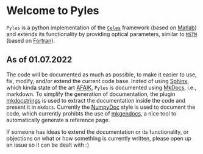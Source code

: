 # Welcome to Pyles

`Pyles` is a python implementation of the [`Celes`](https://github.com/disordered-photonics/celes) framework (based on [Matlab](https://matlab.mathworks.com/)) and extends its functionality by providing optical parameters, similar to [`MSTM`](https://github.com/dmckwski/MSTM) (based on [Fortran](https://fortran-lang.org/)).

## As of 01.07.2022
The code will be documented as much as possible, to make it easier to use, fix, modify, and/or extend the current code base. Insted of using [Sphinx](https://www.sphinx-doc.org/en/master/), which kinda state of the art [AFAIK](https://www.dictionary.com/browse/afaik), `Pyles` is documented using [MkDocs](https://www.mkdocs.org/), i.e., markdown. To simplify the generation of documentation, the plugin [mkdocstrings](https://mkdocstrings.github.io/) is used to extract the documentation inside the code and present it in `mkdocs`. Currently the [NumpyDoc](https://numpydoc.readthedocs.io/en/latest/format.html) style is used to document the code, which currently prohibts the use of [mkgendocs](https://github.com/davidenunes/mkgendocs), a nice tool to automatically generate a reference page.

If someone has ideas to extend the documentation or its functionality, or objections on what or how something is currently written, please open up an issue so it can be dealt with :)
